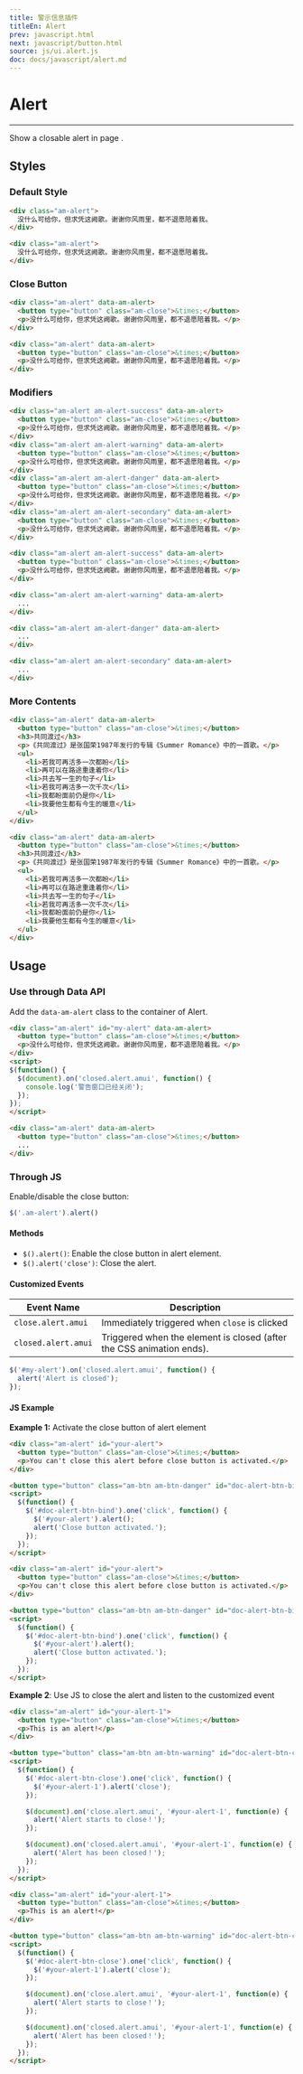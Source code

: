 ```yaml
---
title: 警示信息插件
titleEn: Alert
prev: javascript.html
next: javascript/button.html
source: js/ui.alert.js
doc: docs/javascript/alert.md
---
```


# Alert
---

Show a closable alert in page .

## Styles

### Default Style

`````html
<div class="am-alert">
  没什么可给你，但求凭这阙歌。谢谢你风雨里，都不退愿陪着我。
</div>
`````
```html
<div class="am-alert">
  没什么可给你，但求凭这阙歌。谢谢你风雨里，都不退愿陪着我。
</div>
```

### Close Button

`````html
<div class="am-alert" data-am-alert>
  <button type="button" class="am-close">&times;</button>
  <p>没什么可给你，但求凭这阙歌。谢谢你风雨里，都不退愿陪着我。</p>
</div>
`````
```html
<div class="am-alert" data-am-alert>
  <button type="button" class="am-close">&times;</button>
  <p>没什么可给你，但求凭这阙歌。谢谢你风雨里，都不退愿陪着我。</p>
</div>
```

### Modifiers

`````html
<div class="am-alert am-alert-success" data-am-alert>
  <button type="button" class="am-close">&times;</button>
  <p>没什么可给你，但求凭这阙歌。谢谢你风雨里，都不退愿陪着我。</p>
</div>
<div class="am-alert am-alert-warning" data-am-alert>
  <button type="button" class="am-close">&times;</button>
  <p>没什么可给你，但求凭这阙歌。谢谢你风雨里，都不退愿陪着我。</p>
</div>
<div class="am-alert am-alert-danger" data-am-alert>
  <button type="button" class="am-close">&times;</button>
  <p>没什么可给你，但求凭这阙歌。谢谢你风雨里，都不退愿陪着我。</p>
</div>
<div class="am-alert am-alert-secondary" data-am-alert>
  <button type="button" class="am-close">&times;</button>
  <p>没什么可给你，但求凭这阙歌。谢谢你风雨里，都不退愿陪着我。</p>
</div>
`````
```html
<div class="am-alert am-alert-success" data-am-alert>
  <button type="button" class="am-close">&times;</button>
  <p>没什么可给你，但求凭这阙歌。谢谢你风雨里，都不退愿陪着我。</p>
</div>

<div class="am-alert am-alert-warning" data-am-alert>
  ...
</div>

<div class="am-alert am-alert-danger" data-am-alert>
  ...
</div>

<div class="am-alert am-alert-secondary" data-am-alert>
  ...
</div>
```

### More Contents

`````html
<div class="am-alert" data-am-alert>
  <button type="button" class="am-close">&times;</button>
  <h3>共同渡过</h3>
  <p>《共同渡过》是张国荣1987年发行的专辑《Summer Romance》中的一首歌。</p>
  <ul>
    <li>若我可再活多一次都盼</li>
    <li>再可以在路途重逢着你</li>
    <li>共去写一生的句子</li>
    <li>若我可再活多一次千次</li>
    <li>我都盼面前仍是你</li>
    <li>我要他生都有今生的暖意</li>
  </ul>
</div>
`````
```html
<div class="am-alert" data-am-alert>
  <button type="button" class="am-close">&times;</button>
  <h3>共同渡过</h3>
  <p>《共同渡过》是张国荣1987年发行的专辑《Summer Romance》中的一首歌。</p>
  <ul>
    <li>若我可再活多一次都盼</li>
    <li>再可以在路途重逢着你</li>
    <li>共去写一生的句子</li>
    <li>若我可再活多一次千次</li>
    <li>我都盼面前仍是你</li>
    <li>我要他生都有今生的暖意</li>
  </ul>
</div>
```

## Usage

### Use through Data API

Add the `data-am-alert` class to the container of Alert.

`````html
<div class="am-alert" id="my-alert" data-am-alert>
  <button type="button" class="am-close">&times;</button>
  <p>没什么可给你，但求凭这阙歌。谢谢你风雨里，都不退愿陪着我。</p>
</div>
<script>
$(function() {
  $(document).on('closed.alert.amui', function() {
    console.log('警告窗口已经关闭');
  });
});
</script>
`````
```html
<div class="am-alert" data-am-alert>
  <button type="button" class="am-close">&times;</button>
  ...
</div>
```

### Through JS

Enable/disable the close button:

```javascript
$('.am-alert').alert()
```

#### Methods

- `$().alert()`: Enable the close button in alert element.
- `$().alert('close')`: Close the alert.

#### Customized Events

<table class="am-table am-table-bd am-table-striped">
  <thead>
    <tr>
      <th>Event Name</th>
      <th>Description</th>
    </tr>
  </thead>
  <tbody>
    <tr>
      <td><code>close.alert.amui</code></td>
      <td>Immediately triggered when <code>close</code> is clicked</td>
    </tr>
    <tr>
      <td><code>closed.alert.amui</code></td>
      <td>Triggered when the element is closed (after the CSS animation ends).</td>
    </tr>
  </tbody>
</table>

```js
$('#my-alert').on('closed.alert.amui', function() {
  alert('Alert is closed');
});
```

#### JS Example

**Example 1:** Activate the close button of alert element

`````html
<div class="am-alert" id="your-alert">
  <button type="button" class="am-close">&times;</button>
  <p>You can't close this alert before close button is activated.</p>
</div>

<button type="button" class="am-btn am-btn-danger" id="doc-alert-btn-bind">Activate the close button</button>
<script>
  $(function() {
    $('#doc-alert-btn-bind').one('click', function() {
      $('#your-alert').alert();
      alert('Close button activated.');
    });
  });
</script>
`````
```html
<div class="am-alert" id="your-alert">
  <button type="button" class="am-close">&times;</button>
  <p>You can't close this alert before close button is activated.</p>
</div>

<button type="button" class="am-btn am-btn-danger" id="doc-alert-btn-bind">Activate the close button</button>
<script>
  $(function() {
    $('#doc-alert-btn-bind').one('click', function() {
      $('#your-alert').alert();
      alert('Close button activated.');
    });
  });
</script>
```

**Example 2**: Use JS to close the alert and listen to the customized event

`````html
<div class="am-alert" id="your-alert-1">
  <button type="button" class="am-close">&times;</button>
  <p>This is an alert!</p>
</div>

<button type="button" class="am-btn am-btn-warning" id="doc-alert-btn-close">Click to close the alert</button>
<script>
  $(function() {
    $('#doc-alert-btn-close').one('click', function() {
      $('#your-alert-1').alert('close');
    });

    $(document).on('close.alert.amui', '#your-alert-1', function(e) {
      alert('Alert starts to close！');
    });

    $(document).on('closed.alert.amui', '#your-alert-1', function(e) {
      alert('Alert has been closed！');
    });
  });
</script>
`````

```html
<div class="am-alert" id="your-alert-1">
  <button type="button" class="am-close">&times;</button>
  <p>This is an alert!</p>
</div>

<button type="button" class="am-btn am-btn-warning" id="doc-alert-btn-close">Click to close the alert</button>
<script>
  $(function() {
    $('#doc-alert-btn-close').one('click', function() {
      $('#your-alert-1').alert('close');
    });

    $(document).on('close.alert.amui', '#your-alert-1', function(e) {
      alert('Alert starts to close！');
    });

    $(document).on('closed.alert.amui', '#your-alert-1', function(e) {
      alert('Alert has been closed！');
    });
  });
</script>
```
